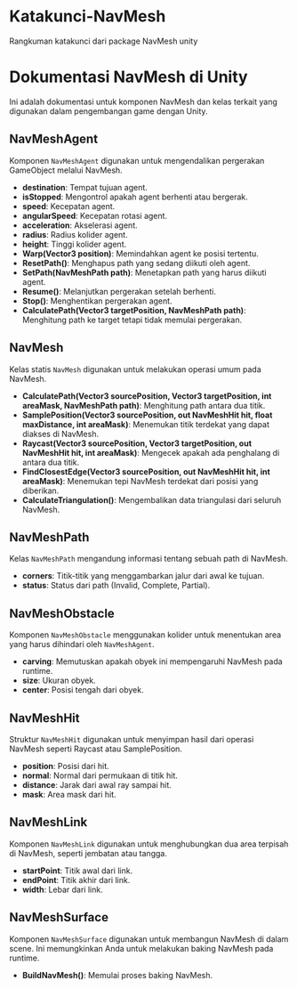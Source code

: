 # Katakunci-NavMesh
Rangkuman katakunci dari package NavMesh unity

# Dokumentasi NavMesh di Unity

Ini adalah dokumentasi untuk komponen NavMesh dan kelas terkait yang digunakan dalam pengembangan game dengan Unity.

## NavMeshAgent

Komponen `NavMeshAgent` digunakan untuk mengendalikan pergerakan GameObject melalui NavMesh.

- **destination**: Tempat tujuan agent.
- **isStopped**: Mengontrol apakah agent berhenti atau bergerak.
- **speed**: Kecepatan agent.
- **angularSpeed**: Kecepatan rotasi agent.
- **acceleration**: Akselerasi agent.
- **radius**: Radius kolider agent.
- **height**: Tinggi kolider agent.
- **Warp(Vector3 position)**: Memindahkan agent ke posisi tertentu.
- **ResetPath()**: Menghapus path yang sedang diikuti oleh agent.
- **SetPath(NavMeshPath path)**: Menetapkan path yang harus diikuti agent.
- **Resume()**: Melanjutkan pergerakan setelah berhenti.
- **Stop()**: Menghentikan pergerakan agent.
- **CalculatePath(Vector3 targetPosition, NavMeshPath path)**: Menghitung path ke target tetapi tidak memulai pergerakan.

## NavMesh

Kelas statis `NavMesh` digunakan untuk melakukan operasi umum pada NavMesh.

- **CalculatePath(Vector3 sourcePosition, Vector3 targetPosition, int areaMask, NavMeshPath path)**: Menghitung path antara dua titik.
- **SamplePosition(Vector3 sourcePosition, out NavMeshHit hit, float maxDistance, int areaMask)**: Menemukan titik terdekat yang dapat diakses di NavMesh.
- **Raycast(Vector3 sourcePosition, Vector3 targetPosition, out NavMeshHit hit, int areaMask)**: Mengecek apakah ada penghalang di antara dua titik.
- **FindClosestEdge(Vector3 sourcePosition, out NavMeshHit hit, int areaMask)**: Menemukan tepi NavMesh terdekat dari posisi yang diberikan.
- **CalculateTriangulation()**: Mengembalikan data triangulasi dari seluruh NavMesh.

## NavMeshPath

Kelas `NavMeshPath` mengandung informasi tentang sebuah path di NavMesh.

- **corners**: Titik-titik yang menggambarkan jalur dari awal ke tujuan.
- **status**: Status dari path (Invalid, Complete, Partial).

## NavMeshObstacle

Komponen `NavMeshObstacle` menggunakan kolider untuk menentukan area yang harus dihindari oleh `NavMeshAgent`.

- **carving**: Memutuskan apakah obyek ini mempengaruhi NavMesh pada runtime.
- **size**: Ukuran obyek.
- **center**: Posisi tengah dari obyek.

## NavMeshHit

Struktur `NavMeshHit` digunakan untuk menyimpan hasil dari operasi NavMesh seperti Raycast atau SamplePosition.

- **position**: Posisi dari hit.
- **normal**: Normal dari permukaan di titik hit.
- **distance**: Jarak dari awal ray sampai hit.
- **mask**: Area mask dari hit.

## NavMeshLink

Komponen `NavMeshLink` digunakan untuk menghubungkan dua area terpisah di NavMesh, seperti jembatan atau tangga.

- **startPoint**: Titik awal dari link.
- **endPoint**: Titik akhir dari link.
- **width**: Lebar dari link.

## NavMeshSurface

Komponen `NavMeshSurface` digunakan untuk membangun NavMesh di dalam scene. Ini memungkinkan Anda untuk melakukan baking NavMesh pada runtime.

- **BuildNavMesh()**: Memulai proses baking NavMesh.

